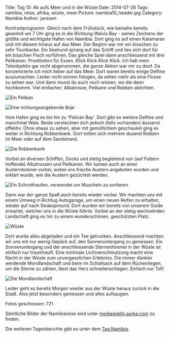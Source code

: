 Title: Tag 10: Ab aufs Meer und in die Wüste
Date: 2014-07-28
Tags: namibia, reise, afrika, wüste, meer
Picture: namibia10_header.jpg
Category: Namibia
Author: janssen

Kontrastprogramm. Gleich nach dem Frühstück, wie beinahe bereits gewohnt um 7 Uhr ging es in die Richtung Walvis Bay - seines Zeichens der größte und wichtigste Hafen von Namibia. Dort ging es auf einen Katamaran und mit diesem hinaus auf das Meer. Der Beginn war mir ein bisschen zu sehr Tourikacke. Ein Seehund sprang auf das Schiff und lies sich dort für ein bisschen Fisch vorführen. Das gleiche Spiel dann anschliessend mit drei Pelikanen. Prostitution für Essen. Klick Klick Klick Klick. Ich hab mein Teleobjektiv gar nicht abgenommen, die ganze Aktion war mir zu doof. Da konzentrierte ich mich lieber auf das Meer. Dort waren bereits einige Delfine auszumachen. Leider nicht extrem fotogen, da selten mehr als eine Flosse zu sehen war. Und dann musst du auch noch wissen, wo die dann hochkommt. Viel einfacher: Albatrosse, Pelikane und Robben ablichten.

![Ein Pelikan](http://mediagoblin.aurka.com/mgoblin_media/media_entries/332/ABC3882.medium.jpg)

![Eine richtungsangebende Boje](http://mediagoblin.aurka.com/mgoblin_media/media_entries/322/ABC3635.medium.jpg)

Vom Hafen ging es bis hin zu 'Pelican Bay'. Dort gibt es weitere Delfine und manchmal Wale. Beide versteckten sich jedoch (falls vorhanden) äusserst effektiv. Ohne etwas zu sehen, aber mit gemütlichem geschaukel ging es weiter in Richtung Robbenbank. Dort tollten sich mehrere duzend Robben im Meer oder auf dem Sandstrand.

![Die Robbenbank](http://mediagoblin.aurka.com/mgoblin_media/media_entries/325/ABC3718.medium.jpg)

Vorbei an diversen Schiffen, Docks und stetig begleitend von (auf Futtern hoffende) Albatrossen und Pelikanen. Wir kamen auch an einer Austernkolonie vorbei, wobei uns frische Austern angeboten wurden und erklärt wurde, wie die Austern gezüchtet werden.

![Ein Schrotthaufen, verwendet um Muscheln zu sortieren](http://mediagoblin.aurka.com/mgoblin_media/media_entries/319/ABC3541.medium.jpg)

Dann war der ganze Spaß auch bereits wieder vorbei. Wir machten uns mit einem Umweg in Richtug Autogarage, um einen neuen Reifen zu erhalten, wieder auf nach Swakopmund. Dort wurden wir bereits von unserem Guide erwartet, welcher uns in die Wüste führte. Vorbei an der stetig wechselnden Landschaft ging es hin zu einem wunderschönen, geschützten Platz.

![Wüste](http://mediagoblin.aurka.com/mgoblin_media/media_entries/334/ABC3934.medium.jpg)

Dort wurde alles abgeladen und ein Tee getrunken. Anschliessend machten wir uns mit nur wenig Gepäck auf, den Sonnenuntergang zu geniessen. Ein Sonnenuntergang und der anschliessende Sternenhimmel in der Wüste ist einfach nur traumhauft. Eine minimale Lichtverschmutzung macht eine Nacht in der Wüste zum unvergesslichen Erlebniss. Die immer dünkler werdende Mondlandschaft und beim im Schlafsack auf dem Rückenliegen, um die Sterne zu zählen, lässt das Herz schnellerschlagen. Einfach nur Toll!

![Die Mondlandschaft](http://mediagoblin.aurka.com/mgoblin_media/media_entries/338/ABC4046.medium.jpg)

Leider geht es bereits Morgen wieder aus der Wüste heraus zurück in die Stadt. Also jetzt besonders geniessen und alles aufsaugen.


Fotos geschossen: 721

Sämtliche Bilder der Namibiareise sind unter [mediagoblin.aurka.com](http://mediagoblin.aurka.com/mediagoblin/mg.fcgi/u/janssen/collection/namibia-2014/) zu finden.

Die weiteren Tagesberichte gibt es unter dem [Tag Namibia](http://blog.aurka.com/tag/namibia.html).
